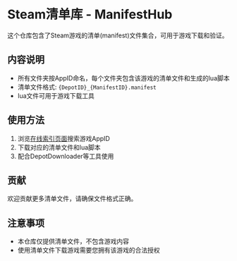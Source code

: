 # Steam清单库 - ManifestHub

这个仓库包含了Steam游戏的清单(manifest)文件集合，可用于游戏下载和验证。

## 内容说明

- 所有文件夹按AppID命名，每个文件夹包含该游戏的清单文件和生成的lua脚本
- 清单文件格式: `{DepotID}_{ManifestID}.manifest`
- lua文件可用于游戏下载工具

## 使用方法

1. 浏览[在线索引页面](https://wodidabaob.github.io/qingdancangku/)搜索游戏AppID
2. 下载对应的清单文件和lua脚本
3. 配合DepotDownloader等工具使用

## 贡献

欢迎贡献更多清单文件，请确保文件格式正确。

## 注意事项

- 本仓库仅提供清单文件，不包含游戏内容
- 使用清单文件下载游戏需要您拥有该游戏的合法授权 